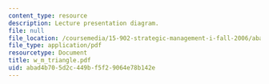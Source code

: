```yaml
---
content_type: resource
description: Lecture presentation diagram.
file: null
file_location: /coursemedia/15-902-strategic-management-i-fall-2006/abad4b705d2c449bf5f29064e78b142e_w_m_triangle.pdf
file_type: application/pdf
resourcetype: Document
title: w_m_triangle.pdf
uid: abad4b70-5d2c-449b-f5f2-9064e78b142e
---
```

